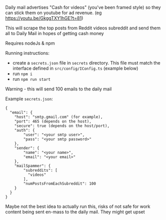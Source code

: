 
Daily mail advertises "Cash for videos" (you've been framed style) so they can stick them on youtube for ad revenue.
(eg https://youtu.be/GkggTXY1hGE?t=81)

This will scrape the top posts from Reddit videos subreddit and send them all to Daily Mail in hopes of getting cash money

Requires nodeJs & npm

Running instructions:
- create a `secrets.json` file in `secrets` directory. This file must match the interface defined in `src/config/IConfig.ts` (example below)
- run `npm i`
- run `npm run start`

Warning - this will send 100 emails to the daily mail

Example `secrets.json`:
```$json
{
  "email": {
    "host": "smtp.gmail.com" (for example),
    "port": 465 (depends on the host),
    "secure": true (depends on the host/port),
    "auth": {
        "user": "<your smtp user>",
        "pass": "<your smtp password>"
    },
    "sender": {
        "name": "<your name>",
        "email": "<your email>"
    },
    "mailSpammer": {
        "subreddits": [
          "videos"
        ],
        "numPostsFromEachSubreddit": 100
    }
  }
}
```

Maybe not the best idea to actually run this, risks of not safe for work content being sent en-mass to the daily mail. They might get upset
